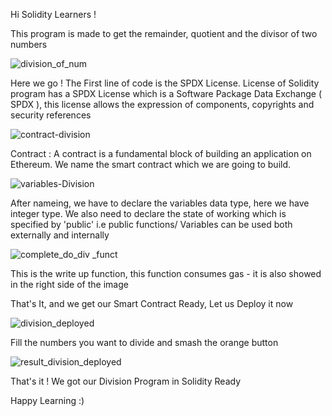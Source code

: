 Hi Solidity Learners ! 

This program is made to get the remainder, quotient and the divisor of two numbers 

![division_of_num](https://user-images.githubusercontent.com/89985553/193459247-c6d52c8f-db94-4ae8-8009-64e6979ce8b6.png)

Here we go ! 
The First line of code is the SPDX License.
License of Solidity program has a SPDX License which is a Software Package Data Exchange ( SPDX ), this license allows the expression of components, copyrights and security references 

![contract-division](https://user-images.githubusercontent.com/89985553/193459895-aee6beb5-d3a9-410d-8fb7-d3840c7feb34.png)

Contract : A contract is a fundamental block of building an application on Ethereum. We name the smart contract which we are going to build. 

![variables-Division](https://user-images.githubusercontent.com/89985553/193459919-d228e431-1178-49cb-bf91-693cbe567e3d.png)

After nameing, we have to declare the variables data type, here we have integer type. We also need to declare the state of working which is specified by 'public' i.e public functions/ Variables can be used both externally and internally

![complete_do_div _funct](https://user-images.githubusercontent.com/89985553/193459954-87d4a616-9361-4817-9027-816a85ca7c67.png)

This is the write up function, this function consumes gas - it is also showed in the right side of the image 

That's It, and we get our Smart Contract Ready, Let us Deploy it now 

![division_deployed](https://user-images.githubusercontent.com/89985553/193460609-7560adac-239a-49ab-94e6-f3668f60277c.png)

Fill the numbers you want to divide and smash the orange button

![result_division_deployed](https://user-images.githubusercontent.com/89985553/193460627-c898a90e-9a85-45ab-85b8-94a0181ae3af.png)


That's it ! 
We got our Division Program in Solidity Ready 

Happy Learning :) 

